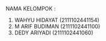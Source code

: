 NAMA KELOMPOK : 
1. WAHYU HIDAYAT (2111102441154)
2. M ARIF BUDIMAN (2111102441100)
3. DEDY ARIYADI (2111102441060)

